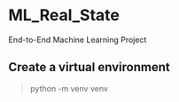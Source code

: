 # ML_Real_State
End-to-End Machine Learning Project

## Create a virtual environment
  > python -m venv venv


